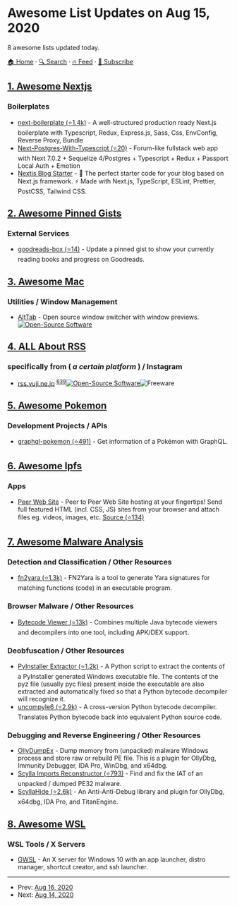 # Awesome List Updates on Aug 15, 2020

8 awesome lists updated today.

[🏠 Home](/README.md) · [🔍 Search](https://www.trackawesomelist.com/search/) · [🔥 Feed](https://www.trackawesomelist.com/rss.xml) · [📮 Subscribe](https://trackawesomelist.us17.list-manage.com/subscribe?u=d2f0117aa829c83a63ec63c2f&id=36a103854c)



## [1. Awesome Nextjs](/content/unicodeveloper/awesome-nextjs/README.md)

### Boilerplates

*   [next-boilerplate (⭐1.4k)](https://github.com/pankod/next-boilerplate) - A well-structured production ready Next.js boilerplate with Typescript, Redux, Express.js, Sass, Css, EnvConfig, Reverse Proxy, Bundle
*   [Next-Postgres-With-Typescript (⭐20)](https://github.com/brandontle/next-postgres-with-typescript) - Forum-like fullstack web app with Next 7.0.2 + Sequelize 4/Postgres + Typescript + Redux + Passport Local Auth + Emotion
*   [Nextjs Blog Starter](https://creativedesignsguru.com/demo/Nextjs-Blog-Boilerplate/) - 🚀 The perfect starter code for your blog based on Next.js framework. ⚡️ Made with Next.js, TypeScript, ESLint, Prettier, PostCSS, Tailwind CSS.

## [2. Awesome Pinned Gists](/content/matchai/awesome-pinned-gists/README.md)

### External Services

*   [goodreads-box (⭐14)](https://github.com/mdluo/goodreads-box) - Update a pinned gist to show your currently reading books and progress on Goodreads.

## [3. Awesome Mac](/content/jaywcjlove/awesome-mac/README.md)

### Utilities / Window Management

*   [AltTab](https://alt-tab-macos.netlify.app) - Open source window switcher with window previews. [![Open-Source Software](https://jaywcjlove.github.io/sb/ico/min-oss.svg "Open Source Software")](https://github.com/lwouis/alt-tab-macos)

## [4. ALL About RSS](/content/AboutRSS/ALL-about-RSS/README.md)

### specifically from (  *a certain platform*  ) / Instagram

*   [rss.yuji.ne.jp](https://rss.yuji.ne.jp) <sup>[639](https://t.me/s/aboutrss/639)</sup>[![Open-Source Software](https://github.com/AboutRSS/ALL-about-RSS/raw/master/media/open-source.png)](https://github.com/yujixr/instarss)![Freeware](https://github.com/AboutRSS/ALL-about-RSS/raw/master/media/icons8-one-free-16.png)

## [5. Awesome Pokemon](/content/tobiasbueschel/awesome-pokemon/README.md)

### Development Projects / APIs

*   [graphql-pokemon (⭐491)](https://github.com/lucasbento/graphql-pokemon) - Get information of a Pokémon with GraphQL.

## [6. Awesome Ipfs](/content/ipfs/awesome-ipfs/README.md)

### Apps

*   [Peer Web Site](https://peerweb.site/) - Peer to Peer Web Site hosting at your fingertips! Send full featured HTML (incl. CSS, JS) sites from your browser and attach files eg. videos, images, etc. [Source (⭐134)](https://github.com/Weedshaker/PeerWebSite)

## [7. Awesome Malware Analysis](/content/rshipp/awesome-malware-analysis/README.md)

### Detection and Classification / Other Resources

*   [fn2yara (⭐1.3k)](https://github.com/cmu-sei/pharos) - FN2Yara is a tool to generate
    Yara signatures for matching functions (code) in an executable program.

### Browser Malware / Other Resources

*   [Bytecode Viewer (⭐13k)](https://github.com/Konloch/bytecode-viewer) - Combines
    multiple Java bytecode viewers and decompilers into one tool, including
    APK/DEX support.

### Deobfuscation / Other Resources

*   [PyInstaller Extractor (⭐1.2k)](https://github.com/extremecoders-re/pyinstxtractor) -
    A Python script to extract the contents of a PyInstaller generated Windows
    executable file. The contents of the pyz file (usually pyc files) present
    inside the executable are also extracted and automatically fixed so that a
    Python bytecode decompiler will recognize it.
*   [uncompyle6 (⭐2.9k)](https://github.com/rocky/python-uncompyle6/) - A cross-version
    Python bytecode decompiler.  Translates Python bytecode back into equivalent
    Python source code.

### Debugging and Reverse Engineering / Other Resources

*   [OllyDumpEx](https://low-priority.appspot.com/ollydumpex/) - Dump memory
    from (unpacked) malware Windows process and store raw or rebuild PE file.
    This is a plugin for OllyDbg, Immunity Debugger, IDA Pro, WinDbg, and x64dbg.
*   [Scylla Imports Reconstructor (⭐793)](https://github.com/NtQuery/Scylla) - Find and fix
    the IAT of an unpacked / dumped PE32 malware.
*   [ScyllaHide (⭐2.6k)](https://github.com/x64dbg/ScyllaHide) - An Anti-Anti-Debug library
    and plugin for OllyDbg, x64dbg, IDA Pro, and TitanEngine.

## [8. Awesome WSL](/content/sirredbeard/Awesome-WSL/README.md)

### WSL Tools / X Servers

*   [GWSL](https://www.microsoft.com/store/apps/9NL6KD1H33V3) - An X server for Windows 10 with an app launcher, distro manager, shortcut creator, and ssh launcher.

---

- Prev: [Aug 16, 2020](/content/2020/08/16/README.md)
- Next: [Aug 14, 2020](/content/2020/08/14/README.md)